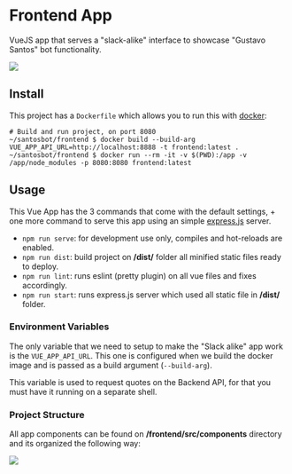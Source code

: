 # Frontend App

VueJS app that serves a "slack-alike" interface to showcase "Gustavo Santos" bot functionality.

![](/frontend/terminalizer.gif)

## Install 

This project has a `Dockerfile` which allows you to run this with [docker](https://docs.docker.com/get-docker/):

```shell script
# Build and run project, on port 8080
~/santosbot/frontend $ docker build --build-arg VUE_APP_API_URL=http://localhost:8888 -t frontend:latest .
~/santosbot/frontend $ docker run --rm -it -v $(PWD):/app -v /app/node_modules -p 8080:8080 frontend:latest 
```

## Usage

This Vue App has the 3 commands that come with the default settings, + one more command to serve this app using an simple [express.js](https://expressjs.com/) server.

- `npm run serve`: for development use only, compiles and hot-reloads are enabled.
- `npm run dist`: build project on **/dist/** folder all minified static files ready to deploy.
- `npm run lint`: runs eslint (pretty plugin) on all vue files and fixes accordingly.
- `npm run start`: runs express.js server which used all static file in **/dist/** folder.


### Environment Variables

The only variable that we need to setup to make the "Slack alike" app work is the `VUE_APP_API_URL`. 
This one is configured when we build the docker image and is passed as a build argument (```--build-arg```).

This variable is used to request quotes on the Backend API, for that you must have it running on a separate shell. 


### Project Structure

All app components can be found on **/frontend/src/components** directory and its organized the following way:

![](https://i.imgur.com/UJPRbU0.png)

